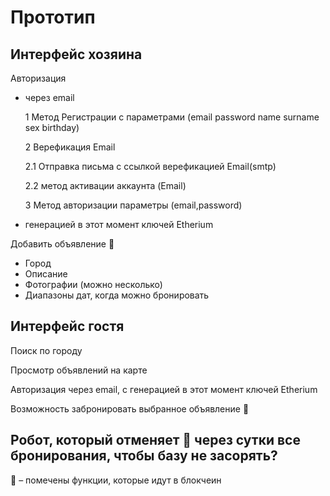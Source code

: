 # Прототип
## Интерфейс хозяина
Авторизация 
* через email 
    
    1 Метод Регистрации с параметрами (email password name surname sex birthday)
    
    2 Верефикация Email
    
    2.1 Отправка письма с ссылкой верефикацией Email(smtp)
    
    2.2 метод активации аккаунта (Email)
    
    3 Метод авторизации параметры (email,password)
* генерацией в этот момент ключей Etherium

Добавить объявление :white_square_button:
* Город
* Описание
* Фотографии (можно несколько) 
* Диапазоны дат, когда можно бронировать

## Интерфейс гостя
Поиск по городу

Просмотр объявлений на карте

Авторизация через email, с генерацией в этот момент ключей Etherium

Возможность забронировать выбранное объявление :white_square_button:

## Робот, который отменяет :white_square_button: через сутки все бронирования, чтобы базу не засорять?

:white_square_button: – помечены функции, которые идут в блокчеин


